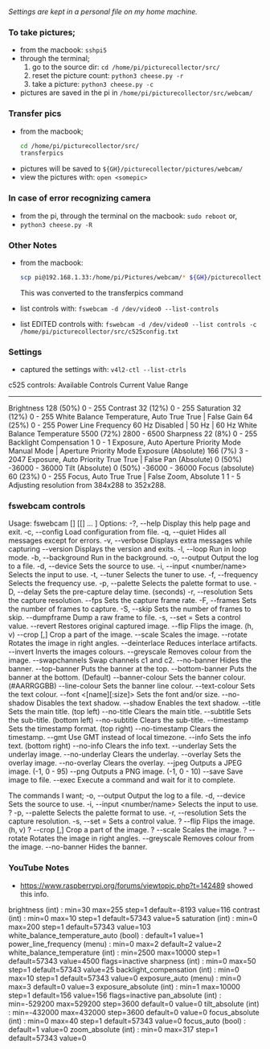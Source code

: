 _Settings are kept in a personal file on my home machine._

### To take pictures;
  * from the macbook: `sshpi5`
  * through the terminal;
    1. go to the source dir: `cd /home/pi/picturecollector/src/`
    2. reset the picture count: `python3 cheese.py -r`
    3. take a picture: `python3 cheese.py -c`
  * pictures are saved in the pi in `/home/pi/picturecollector/src/webcam/`

### Transfer pics
  * from the macbook;
    ```bash
    cd /home/pi/picturecollector/src/
    transferpics
    ```
  * pictures will be saved to `${GH}/picturecollector/pictures/webcam/`
  * view the pictures with: `open <somepic>`

### In case of error recognizing camera
  * from the pi, through the terminal on the macbook: `sudo reboot`
    or,
  * `python3 cheese.py -R`



### Other Notes
  * from the macbook:
	```bash
    scp pi@192.168.1.33:/home/pi/Pictures/webcam/* ${GH}/picturecollector/pictures/
    ```
    This was converted to the transferpics command

  * list controls with: `fswebcam -d /dev/video0 --list-controls`
  * list EDITED controls with: `fswebcam -d /dev/video0 --list controls -c /home/pi/picturecollector/src/c525config.txt`

### Settings
  * captured the settings with: `v4l2-ctl --list-ctrls`

c525 controls:
Available Controls        Current Value   Range
------------------        -------------   -----
Brightness                128 (50%)       0 - 255
Contrast                  32 (12%)        0 - 255
Saturation                32 (12%)        0 - 255
White Balance Temperature, Auto True            True | False
Gain                      64 (25%)        0 - 255
Power Line Frequency      60 Hz           Disabled | 50 Hz | 60 Hz
White Balance Temperature 5500 (72%)      2800 - 6500
Sharpness                 22 (8%)         0 - 255
Backlight Compensation    1               0 - 1
Exposure, Auto            Aperture Priority Mode Manual Mode | Aperture Priority Mode
Exposure (Absolute)       166 (7%)        3 - 2047
Exposure, Auto Priority   True            True | False
Pan (Absolute)            0 (50%)         -36000 - 36000
Tilt (Absolute)           0 (50%)         -36000 - 36000
Focus (absolute)          60 (23%)        0 - 255
Focus, Auto               True            True | False
Zoom, Absolute            1               1 - 5
Adjusting resolution from 384x288 to 352x288.

### fswebcam controls
Usage: fswebcam [<options>] <filename> [[<options>] <filename> ... ]
 Options:
 -?, --help                   Display this help page and exit.
 -c, --config <filename>      Load configuration from file.
 -q, --quiet                  Hides all messages except for errors.
 -v, --verbose                Displays extra messages while capturing
     --version                Displays the version and exits.
 -l, --loop <seconds>         Run in loop mode.
 -b, --background             Run in the background.
 -o, --output <filename>      Output the log to a file.
 -d, --device <name>          Sets the source to use.
 -i, --input <number/name>    Selects the input to use.
 -t, --tuner <number>         Selects the tuner to use.
 -f, --frequency <number>     Selects the frequency use.
 -p, --palette <name>         Selects the palette format to use.
 -D, --delay <number>         Sets the pre-capture delay time. (seconds)
 -r, --resolution <size>      Sets the capture resolution.
     --fps <framerate>        Sets the capture frame rate.
 -F, --frames <number>        Sets the number of frames to capture.
 -S, --skip <number>          Sets the number of frames to skip.
     --dumpframe <filename>   Dump a raw frame to file.
 -s, --set <name>=<value>     Sets a control value.
     --revert                 Restores original captured image.
     --flip <direction>       Flips the image. (h, v)
     --crop <size>[,<offset>] Crop a part of the image.
     --scale <size>           Scales the image.
     --rotate <angle>         Rotates the image in right angles.
     --deinterlace            Reduces interlace artifacts.
     --invert                 Inverts the images colours.
     --greyscale              Removes colour from the image.
     --swapchannels <c1c2>    Swap channels c1 and c2.
     --no-banner              Hides the banner.
     --top-banner             Puts the banner at the top.
     --bottom-banner          Puts the banner at the bottom. (Default)
     --banner-colour <colour> Sets the banner colour. (#AARRGGBB)
     --line-colour <colour>   Sets the banner line colour.
     --text-colour <colour>   Sets the text colour.
     --font <[name][:size]>   Sets the font and/or size.
     --no-shadow              Disables the text shadow.
     --shadow                 Enables the text shadow.
     --title <text>           Sets the main title. (top left)
     --no-title               Clears the main title.
     --subtitle <text>        Sets the sub-title. (bottom left)
     --no-subtitle            Clears the sub-title.
     --timestamp <format>     Sets the timestamp format. (top right)
     --no-timestamp           Clears the timestamp.
     --gmt                    Use GMT instead of local timezone.
     --info <text>            Sets the info text. (bottom right)
     --no-info                Clears the info text.
     --underlay <PNG image>   Sets the underlay image.
     --no-underlay            Clears the underlay.
     --overlay <PNG image>    Sets the overlay image.
     --no-overlay             Clears the overlay.
     --jpeg <factor>          Outputs a JPEG image. (-1, 0 - 95)
     --png <factor>           Outputs a PNG image. (-1, 0 - 10)
     --save <filename>        Save image to file.
     --exec <command>         Execute a command and wait for it to complete.
    
The commands I want;
     -o, --output <filename>      Output the log to a file.
     -d, --device <name>          Sets the source to use.
     -i, --input <number/name>    Selects the input to use.
   ? -p, --palette <name>         Selects the palette format to use.
     -r, --resolution <size>      Sets the capture resolution.
     -s, --set <name>=<value>     Sets a control value.
   ?     --flip <direction>       Flips the image. (h, v)
   ?     --crop <size>[,<offset>] Crop a part of the image.
   ?     --scale <size>           Scales the image.
   ?     --rotate <angle>         Rotates the image in right angles.
         --greyscale              Removes colour from the image.
         --no-banner              Hides the banner.

### YouTube Notes
  * https://www.raspberrypi.org/forums/viewtopic.php?t=142489 showed this info.

brightness (int)    : min=30 max=255 step=1 default=-8193 value=116
contrast (int)    : min=0 max=10 step=1 default=57343 value=5
saturation (int)    : min=0 max=200 step=1 default=57343 value=103
white_balance_temperature_auto (bool)   : default=1 value=1
power_line_frequency (menu)   : min=0 max=2 default=2 value=2
white_balance_temperature (int)    : min=2500 max=10000 step=1 default=57343 value=4500 flags=inactive
sharpness (int)    : min=0 max=50 step=1 default=57343 value=25
backlight_compensation (int)    : min=0 max=10 step=1 default=57343 value=0
exposure_auto (menu)   : min=0 max=3 default=0 value=3
exposure_absolute (int)    : min=1 max=10000 step=1 default=156 value=156 flags=inactive
pan_absolute (int)    : min=-529200 max=529200 step=3600 default=0 value=0
tilt_absolute (int)    : min=-432000 max=432000 step=3600 default=0 value=0
focus_absolute (int)    : min=0 max=40 step=1 default=57343 value=0
focus_auto (bool)   : default=1 value=0
zoom_absolute (int)    : min=0 max=317 step=1 default=57343 value=0
